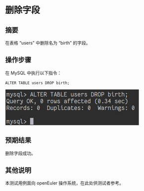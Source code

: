 # 删除字段

## 摘要

在表格 “users” 中删除名为 “birth” 的字段。

## 操作步骤

在 MySQL 中执行以下指令：

```
ALTER TABLE users DROP birth;
```

![删除字段-1](./img/删除字段-1.png)

## 预期结果

删除字段成功。

## 其他说明

本测试用例面向 openEuler 操作系统，在此处供测试者参考。
